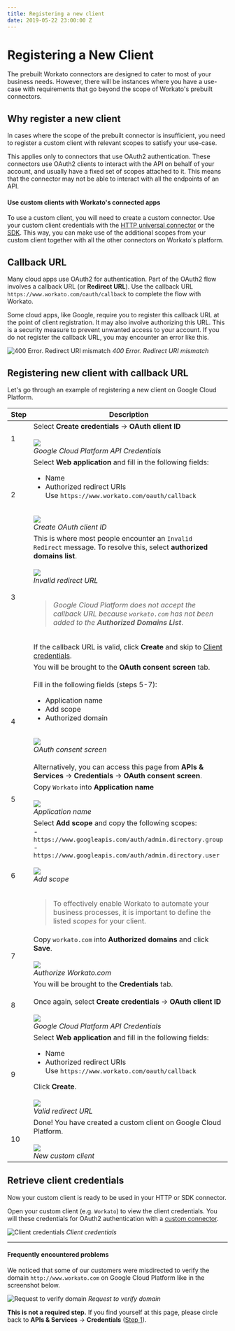```yaml
---
title: Registering a new client
date: 2019-05-22 23:00:00 Z
---
```

# Registering a New Client

The prebuilt Workato connectors are designed to cater to most of your business needs. However, there will be instances where you have a use-case with requirements that go beyond the scope of Workato's prebuilt connectors.

## Why register a new client

In cases where the scope of the prebuilt connector is insufficient, you need to register a custom client with relevant scopes to satisfy your use-case.

This applies only to connectors that use OAuth2 authentication. These connectors use OAuth2 clients to interact with the API on behalf of your account, and usually have a fixed set of scopes attached to it. This means that the connector may not be able to interact with all the endpoints of an API.

#### Use custom clients with Workato's connected apps

To use a custom client, you will need to create a custom connector. Use your custom client credentials with the [HTTP universal connector](/developing-connectors/http.md) or the [SDK](/developing-connectors/sdk.md). This way, you can make use of the additional scopes from your custom client together with all the other connectors on Workato's platform.

## Callback URL

Many cloud apps use OAuth2 for authentication. Part of the OAuth2 flow involves a callback URL (or **Redirect URL**). Use the callback URL `https://www.workato.com/oauth/callback` to complete the flow with Workato.

Some cloud apps, like Google, require you to register this callback URL at the point of client registration. It may also involve authorizing this URL. This is a security measure to prevent unwanted access to your account. If you do not register the callback URL, you may encounter an error like this.

![400 Error. Redirect URI mismatch](/assets/images/developing-connectors/registering-new-clients/error-redirect-url-mismatch.png)
*400 Error. Redirect URI mismatch*

## Registering new client with callback URL

Let's go through an example of registering a new client on Google Cloud Platform.

<table class="unchanged rich-diff-level-one">
  <thead>
    <tr>
        <th width='10%'>Step</th>
        <th>Description</th>
    </tr>
  </thead>
  <tbody>
    <tr>
      <td>1</td>
      <td>
        Select <b>Create credentials</b> -> <b>OAuth client ID</b><br>
        <br>
        <img src="/assets/images/developing-connectors/registering-new-clients/gcp-api-credentials.png"></img><br>
        <i>Google Cloud Platform API Credentials</i><br>
        </td>
    </tr>
    <tr>
      <td>2</td>
      <td>
        Select <b>Web application</b> and fill in the following fields:
        <ul>
          <li>Name</li>
          <li>Authorized redirect URIs</li>
          Use <code>https://www.workato.com/oauth/callback</code>
        </ul>
        <br>
        <img src="/assets/images/developing-connectors/registering-new-clients/create-oauth-client-web-app.png"></img><br>
        <i>Create OAuth client ID</i><br>
        </td>
    </tr>
    <tr>
      <td>3</td>
      <td>
        This is where most people encounter an <code>Invalid Redirect</code> message. To resolve this, select <b>authorized domains list</b>.<br>
        <br>
        <img src="/assets/images/developing-connectors/registering-new-clients/create-oauth-client-id.png"></img><br>
        <i>Invalid redirect URL</i><br>
        <br>
        <blockquote><i>Google Cloud Platform does not accept the callback URL because <code>workato.com</code> has not been added to the <b>Authorized Domains List</b></i>.</blockquote>
        <br>
        If the callback URL is valid, click <b>Create</b> and
        skip to <a href="#retrieve-client-credentials">Client credentials</a>.
      </td>
    </tr>
    <tr>
      <td>4</td>
      <td>
        You will be brought to the <b>OAuth consent screen</b> tab.<br>
        <br>
        Fill in the following fields (steps 5-7):<br>
        <ul>
          <li>Application name</li>
          <li>Add scope</li>
          <li>Authorized domain</li><br>
        </ul>
        <img src="/assets/images/developing-connectors/registering-new-clients/oauth-credentials-form.png"> </img><br>
        <i>OAuth consent screen</i><br>
        <br>
        Alternatively, you can access this page from  <b>APIs & Services</b> -> <b>Credentials</b> -> <b>OAuth consent screen</b>.<br>
      </td>
    </tr><tr>
      <td>5</td>
      <td>
        Copy <code>Workato</code> into <b>Application name</b><br>
        <br>
        <img src="/assets/images/developing-connectors/registering-new-clients/oauth-credentials.png"> </img><br>
        <i>Application name</i><br>
        </td>
    </tr>
    <tr>
      <td>6</td>
      <td>
        Select <b>Add scope</b> and copy the following scopes:<br>
        - <code>https://www.googleapis.com/auth/admin.directory.group</code><br>
        - <code>https://www.googleapis.com/auth/admin.directory.user</code><br>
        <br>
        <img src="/assets/images/developing-connectors/registering-new-clients/add-scope.png"></img><br>
        <i>Add scope</i><br>
        <br>
        <blockquote>To effectively enable Workato to automate your business processes, it is important to define the listed <i>scopes</i> for your client.</blockquote>
      </td>
    </tr>
    <tr>
      <td>7</td>
      <td>
        Copy <code>workato.com</code> into <b>Authorized domains</b> and click <b>Save</b>.<br>
        <br>
        <img src="/assets/images/developing-connectors/registering-new-clients/authorize-workato.png"></img><br>
        <i>Authorize Workato.com</i><br>
      </td>
    </tr>
    <tr>
      <td>8</td>
      <td>
        You will be brought to the <b>Credentials</b> tab.<br>
        <br>
        Once again, select <b>Create credentials</b> -> <b>OAuth client ID</b><br>
        <br>
        <img src="/assets/images/developing-connectors/registering-new-clients/gcp-api-credentials.png"></img><br>
        <i>Google Cloud Platform API Credentials</i><br>
        </td>
    </tr>
    <tr>
      <td>9</td>
      <td>
        Select <b>Web application</b> and fill in the following fields:
        <ul>
          <li>Name</li>
          <li>Authorized redirect URIs</li>
          Use <code>https://www.workato.com/oauth/callback</code>
        </ul>
        Click <b>Create</b>.<br>
        <br>
        <img src="/assets/images/developing-connectors/registering-new-clients/valid-authoized-redirect-uri.png"></img><br>
        <i>Valid redirect URL</i><br>
      </td>
    </tr>
    <tr>
      <td>10</td>
      <td>
        Done! You have created a custom client on Google Cloud Platform.<br>
        <br>
        <img src="/assets/images/developing-connectors/registering-new-clients/new-workato-client.png"></img><br>
        <i>New custom client</i><br>
      </td>
    </tr>
  </tbody>
</table>

## Retrieve client credentials

Now your custom client is ready to be used in your HTTP or SDK connector.

Open your custom client (e.g. `Workato`) to view the client credentials. You will these credentials for OAuth2 authentication with a [custom connector](/developing-connectors.md).

![Client credentials](/assets/images/developing-connectors/registering-new-clients/completed-client-credential.png)
*Client credentials*

___

#### Frequently encountered problems
We noticed that some of our customers were misdirected to verify the domain `http://www.workato.com` on Google Cloud Platform like in the screenshot below.

![Request to verify domain](/assets/images/developing-connectors/registering-new-clients/webmaster-central-recommended.png)
*Request to verify domain*

**This is not a required step.** If you find yourself at this page, please circle back to <b>APIs & Services</b> -> <b>Credentials</b> ([Step 1](#registering-new-client-with-callback-url)).
